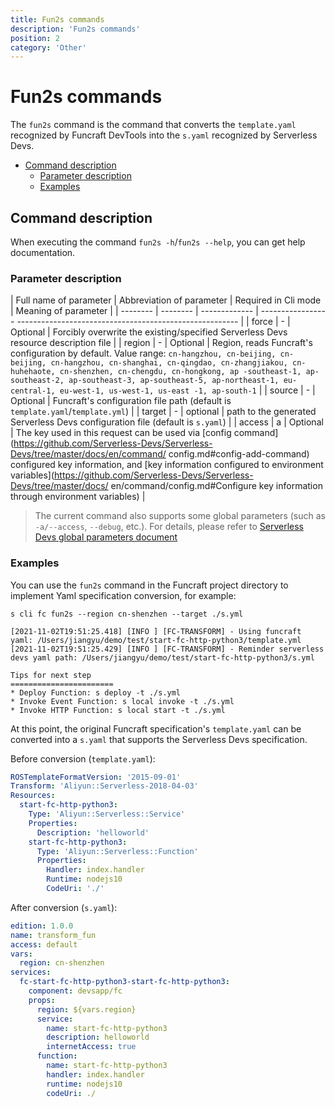 ```yaml
---
title: Fun2s commands
description: 'Fun2s commands'
position: 2
category: 'Other'
---
```

# Fun2s commands

The `fun2s` command is the command that converts the `template.yaml` recognized by Funcraft DevTools into the `s.yaml` recognized by Serverless Devs.

- [Command description](#command-description)
  - [Parameter description](#parameter-description)
  - [Examples](#Examples)


## Command description

When executing the command `fun2s -h`/`fun2s --help`, you can get help documentation.

### Parameter description

| Full name of parameter | Abbreviation of parameter | Required in Cli mode | Meaning of parameter |
| -------- | -------- | ------------- | ----------------- ------------------------------------------------------- |
| force | - | Optional | Forcibly overwrite the existing/specified Serverless Devs resource description file |
| region | - | Optional | Region, reads Funcraft's configuration by default. Value range: `cn-hangzhou, cn-beijing, cn-beijing, cn-hangzhou, cn-shanghai, cn-qingdao, cn-zhangjiakou, cn-huhehaote, cn-shenzhen, cn-chengdu, cn-hongkong, ap -southeast-1, ap-southeast-2, ap-southeast-3, ap-southeast-5, ap-northeast-1, eu-central-1, eu-west-1, us-west-1, us-east -1, ap-south-1` |
| source | - | Optional | Funcraft's configuration file path (default is `template.yaml`/`template.yml`) |
| target | - | optional | path to the generated Serverless Devs configuration file (default is `s.yaml`) |
| access | a | Optional | The key used in this request can be used via [config command](https://github.com/Serverless-Devs/Serverless-Devs/tree/master/docs/en/command/ config.md#config-add-command) configured key information, and [key information configured to environment variables](https://github.com/Serverless-Devs/Serverless-Devs/tree/master/docs/ en/command/config.md#Configure key information through environment variables) |

> The current command also supports some global parameters (such as `-a/--access`, `--debug`, etc.). For details, please refer to [Serverless Devs global parameters document](https://serverless-devs.com/en/serverless-devs/command/readme#supported-parameters)

### Examples

You can use the `fun2s` command in the Funcraft project directory to implement Yaml specification conversion, for example:

```shell script
s cli fc fun2s --region cn-shenzhen --target ./s.yml

[2021-11-02T19:51:25.418] [INFO ] [FC-TRANSFORM] - Using funcraft yaml: /Users/jiangyu/demo/test/start-fc-http-python3/template.yml
[2021-11-02T19:51:25.429] [INFO ] [FC-TRANSFORM] - Reminder serverless devs yaml path: /Users/jiangyu/demo/test/start-fc-http-python3/s.yml

Tips for next step
=======================
* Deploy Function: s deploy -t ./s.yml
* Invoke Event Function: s local invoke -t ./s.yml
* Invoke HTTP Function: s local start -t ./s.yml
````

At this point, the original Funcraft specification's `template.yaml` can be converted into a `s.yaml` that supports the Serverless Devs specification.

Before conversion (`template.yaml`):

````yaml
ROSTemplateFormatVersion: '2015-09-01'
Transform: 'Aliyun::Serverless-2018-04-03'
Resources:
  start-fc-http-python3:
    Type: 'Aliyun::Serverless::Service'
    Properties:
      Description: 'helloworld'
    start-fc-http-python3:
      Type: 'Aliyun::Serverless::Function'
      Properties:
        Handler: index.handler
        Runtime: nodejs10
        CodeUri: './'
````

After conversion (`s.yaml`):

````yaml
edition: 1.0.0
name: transform_fun
access: default
vars:
  region: cn-shenzhen
services:
  fc-start-fc-http-python3-start-fc-http-python3:
    component: devsapp/fc
    props:
      region: ${vars.region}
      service:
        name: start-fc-http-python3
        description: helloworld
        internetAccess: true
      function:
        name: start-fc-http-python3
        handler: index.handler
        runtime: nodejs10
        codeUri: ./
```` 
